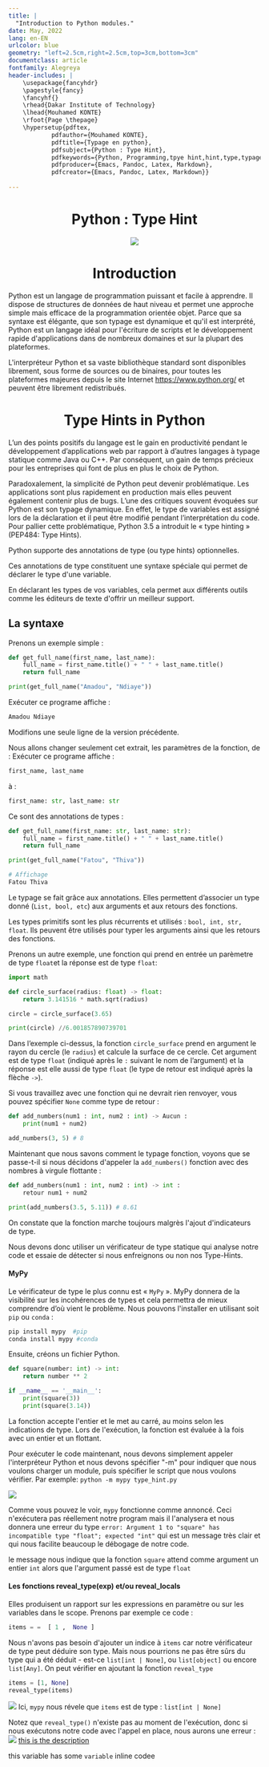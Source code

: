```yaml
---
title: |
  "Introduction to Python modules."
date: May, 2022
lang: en-EN
urlcolor: blue
geometry: "left=2.5cm,right=2.5cm,top=3cm,bottom=3cm"
documentclass: article
fontfamily: Alegreya
header-includes: |
    \usepackage{fancyhdr}
    \pagestyle{fancy}
    \fancyhf{}
    \rhead{Dakar Institute of Technology}
    \lhead{Mouhamed KONTE}
    \rfoot{Page \thepage}
    \hypersetup{pdftex,
            pdfauthor={Mouhamed KONTE},
            pdftitle={Typage en python},
            pdfsubject={Python : Type Hint},
            pdfkeywords={Python, Programming,tpye hint,hint,type,typage},
            pdfproducer={Emacs, Pandoc, Latex, Markdown},
            pdfcreator={Emacs, Pandoc, Latex, Markdown}}
    
---
```


# <center>Python : Type Hint</center>
<p align="center">
  <img width="" height="" src="https://njqdev.gallerycdn.vsassets.io/extensions/njqdev/vscode-python-typehint/1.4.1/1603040363664/Microsoft.VisualStudio.Services.Icons.Default">
</p>

# <center>Introduction</center>
Python est un langage de programmation puissant et facile à apprendre. Il dispose de structures de données de haut niveau et permet une approche simple mais efficace de la programmation orientée objet. Parce que sa syntaxe est élégante, que son typage est dynamique et qu'il est interprété, Python est un langage idéal pour l'écriture de scripts et le développement rapide d'applications dans de nombreux domaines et sur la plupart des plateformes.

L'interpréteur Python et sa vaste bibliothèque standard sont disponibles librement, sous forme de sources ou de binaires, pour toutes les plateformes majeures depuis le site Internet https://www.python.org/ et peuvent être librement redistribués. 

# <center>Type Hints in Python</center>
L’un des points positifs du langage est le gain en productivité pendant le développement d’applications web par rapport à d’autres langages à typage statique comme Java ou C++. Par conséquent, un gain de temps précieux pour les entreprises qui font de plus en plus le choix de Python.

Paradoxalement, la simplicité de Python peut devenir problématique. Les applications sont plus rapidement en production mais elles peuvent également contenir plus de bugs. L’une des critiques souvent évoquées sur Python est son typage dynamique. En effet, le type de variables est assigné lors de la déclaration et il peut être modifié pendant l’interprétation du code. Pour pallier cette problématique, Python 3.5 a introduit le « type hinting » (PEP484: Type Hints).

<!-- Python est un langage à typage dynamique, ce qui signifie que vous n'avez jamais à indiquer explicitement le type de type de variable. Mais dans certains cas, le typage dynamique peut entraîner des bogues très difficiles à déboguer et dans ces cas, les conseils de type ou le typage statique peuvent être pratiques. -->

Python supporte des annotations de type (ou type hints) optionnelles.

Ces annotations de type constituent une syntaxe spéciale qui permet de déclarer le type d'une variable.

En déclarant les types de vos variables, cela permet aux différents outils comme les éditeurs de texte d'offrir un meilleur support.

## La syntaxe
Prenons un exemple simple :
```python
def get_full_name(first_name, last_name):
    full_name = first_name.title() + " " + last_name.title()
    return full_name

print(get_full_name("Amadou", "Ndiaye"))
```
Exécuter ce programe affiche :
```python
Amadou Ndiaye
```

Modifions une seule ligne de la version précédente.

Nous allons changer seulement cet extrait, les paramètres de la fonction, de :
Exécuter ce programe affiche :
```python
first_name, last_name
```
à :
```python
first_name: str, last_name: str
```
Ce sont des annotations de types :
```python
def get_full_name(first_name: str, last_name: str):
    full_name = first_name.title() + " " + last_name.title()
    return full_name

print(get_full_name("Fatou", "Thiva"))

# Affichage
Fatou Thiva
```
Le typage se fait grâce aux annotations. Elles permettent d’associer un type donné (`List, bool, etc`) aux arguments et aux retours des fonctions.

Les types primitifs sont les plus récurrents et utilisés : `bool, int, str, float`. Ils peuvent être utilisés pour typer les arguments ainsi que les retours des fonctions.

Prenons un autre exemple, une fonction qui prend en entrée un parèmetre de type `float`et la réponse est de type `float`:
```python
import math

def circle_surface(radius: float) -> float:
    return 3.141516 * math.sqrt(radius)

circle = circle_surface(3.65)

print(circle) //6.001857890739701
```
Dans l’exemple ci-dessus, la fonction `circle_surface` prend en argument le rayon du cercle (le `radius`) et calcule la surface de ce cercle. Cet argument est de type `float` (indiqué après le `:` suivant le nom de l’argument) et la réponse est elle aussi de type `float` (le type de retour est indiqué après la flèche `->`).


Si vous travaillez avec une fonction qui ne devrait rien renvoyer, vous pouvez spécifier `None` comme type de retour :
```python
def add_numbers(num1 : int, num2 : int) -> Aucun : 
    print(num1 + num2)

add_numbers(3, 5) # 8
```

Maintenant que nous savons comment le typage fonction, voyons que se passe-t-il si nous décidons d'appeler la `add_numbers()` fonction avec des nombres à virgule flottante :

```python
def add_numbers(num1 : int, num2 : int) -> int : 
    retour num1 + num2

print(add_numbers(3.5, 5.11)) # 8.61
```
On constate que la fonction marche toujours malgrès l'ajout d'indicateurs de type.

Nous devons donc utiliser un vérificateur de type statique qui analyse notre code et essaie de détecter si nous enfreignons ou non nos Type-Hints.

#### MyPy
Le vérificateur de type le plus connu est « `MyPy` ». MyPy donnera de la visibilité sur les incohérences de types et cela permettra de mieux comprendre d’où vient le problème.
Nous pouvons l'installer en utilisant soit `pip` ou `conda` :
```python
pip install mypy  #pip
conda install mypy #conda
```
Ensuite, créons un fichier Python. 
```python
def square(number: int) -> int:
    return number ** 2

if __name__ == '__main__':
    print(square(3))
    print(square(3.14))
```

La fonction accepte l'entier et le met au carré, au moins selon les indications de type. Lors de l'exécution, la fonction est évaluée à la fois avec un entier et un flottant.

Pour exécuter le code maintenant, nous devons simplement appeler l'interpréteur Python et nous devons spécifier "-m" pour indiquer que nous voulons charger un module, puis spécifier le script que nous voulons vérifier. Par exemple: `python -m mypy type_hint.py`


<img width="" height="" src="mypy_type_hint.png"></img>

Comme vous pouvez le voir, `mypy` fonctionne comme annoncé.
Ceci n'exécutera pas réellement notre program mais il l'analysera et nous donnera une erreur du type `error: Argument 1 to "square" has incompatible type "float"; expected "int"` qui est un message très clair et qui nous facilite beaucoup le débogage de notre code.

 le message nous indique que la fonction `square` attend comme argument un entier `int` alors que l'argument passé est de type `float`

#### Les fonctions reveal_type(exp) et/ou reveal_locals

Elles produisent un rapport sur les expressions en paramètre ou sur les variables dans le scope.
Prenons par exemple ce code :
```python
items = =  [ 1 ,  None ]
```
Nous n'avons pas besoin d'ajouter un indice à `items` car notre vérificateur de type peut déduire son type. Mais nous pourrions ne pas être sûrs du type qui a été déduit - est-ce `list[int | None]`, ou `list[object]` ou encore `list[Any]`.
 On peut vérifier en ajoutant la fonction `reveal_type` 
```python
items = [1, None]
reveal_type(items)
```
<img width="" height="" src="reveal_type.png"></img>
Ici, `mypy` nous révele que `items` est de type : `list[int | None]` 

Notez que `reveal_type()` n'existe pas au moment de l'exécution, donc si nous exécutons notre code avec l'appel en place, nous aurons une erreur :
<img width="" height="" src="reveal_error.png"></img>
[this is the description](https://google.com)


this variable has some `variable` inline codee


